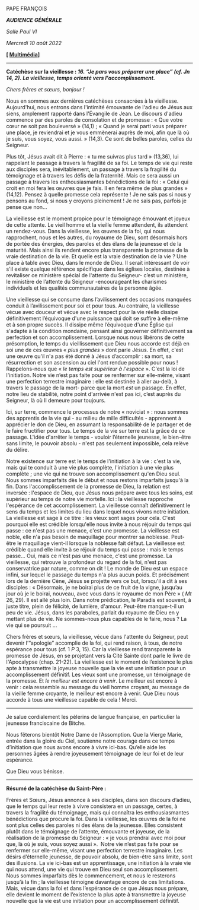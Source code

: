 PAPE FRANÇOIS

***AUDIENCE GÉNÉRALE***

*Salle Paul VI*

*Mercredi 10 août 2022*

**[ [Multimédia](http://w2.vatican.va/content/francesco/fr/events/event.dir.html/content/vaticanevents/fr/2022/8/10/udienzagenerale.html)]**

_________________________

**Catéchèse sur la vieillesse : *16. “Je pars vous préparer une place” (cf. Jn 14, 2). La vieillesse, temps orienté vers l'accomplissement.***

*Chers frères et sœurs, bonjour !*

Nous en sommes aux dernières catéchèses consacrées à la vieillesse. Aujourd'hui, nous entrons dans l'intimité émouvante de l'adieu de Jésus aux siens, amplement rapporté dans l'Évangile de Jean. Le discours d'adieu commence par des paroles de consolation et de promesse : « Que votre cœur ne soit pas bouleversé » (14,1) ; « Quand je serai parti vous préparer une place, je reviendrai et je vous emmènerai auprès de moi, afin que là où je suis, vous soyez, vous aussi. » (14,3). Ce sont de belles paroles, celles du Seigneur.

Plus tôt, Jésus avait dit à Pierre : « tu me suivras plus tard » (13,36), lui rappelant le passage à travers la fragilité de sa foi. Le temps de vie qui reste aux disciples sera, inévitablement, un passage à travers la fragilité du témoignage et à travers les défis de la fraternité. Mais ce sera aussi un passage à travers les enthousiasmantes bénédictions de la foi : « Celui qui croit en moi fera les œuvres que je fais. Il en fera même de plus grandes » (14,12). Pensez à quelle promesse cela représente ! Je ne sais pas si nous y pensons au fond, si nous y croyons pleinement ! Je ne sais pas, parfois je pense que non...

La vieillesse est le moment propice pour le témoignage émouvant et joyeux de cette attente. Le vieil homme et la vieille femme attendent, ils attendent un rendez-vous. Dans la vieillesse, les œuvres de la foi, qui nous rapprochent, nous et les autres, du royaume de Dieu, sont désormais hors de portée des énergies, des paroles et des élans de la jeunesse et de la maturité. Mais ainsi ils rendent encore plus transparente la promesse de la vraie destination de la vie. Et quelle est la vraie destination de la vie ? Une place à table avec Dieu, dans le monde de Dieu. Il serait intéressant de voir s'il existe quelque référence spécifique dans les églises locales, destinée à revitaliser ce ministère spécial de l'attente du Seigneur- c’est un ministère, le ministère de l’attente du Seigneur -encourageant les charismes individuels et les qualités communautaires de la personne âgée.

Une vieillesse qui se consume dans l’avilissement des occasions manquées conduit à l’avilissement pour soi et pour tous. Au contraire, la vieillesse vécue avec douceur et vécue avec le respect pour la vie réelle dissipe définitivement l’équivoque d'une puissance qui doit se suffire à elle-même et à son propre succès. Il dissipe même l’équivoque d'une Église qui s'adapte à la condition mondaine, pensant ainsi gouverner définitivement sa perfection et son accomplissement. Lorsque nous nous libérons de cette présomption, le temps du vieillissement que Dieu nous accorde est déjà en soi une de ces œuvres « *plus grandes* » dont parle Jésus. En effet, c'est une œuvre qu'il n'a pas été donné à Jésus d’accomplir : sa mort, sa résurrection et son ascension au ciel l'ont rendue possible pour nous ! Rappelons-nous que « *le temps est supérieur à l'espace* ». C'est la loi de l'initiation. Notre vie n’est pas faite pour se renfermer sur elle-même, visant une perfection terrestre imaginaire : elle est destinée à aller au-delà, à travers le passage de la mort- parce que la mort *est* un passage. En effet, notre lieu de stabilité, notre point d'arrivée n'est pas ici, c’est auprès du Seigneur, là où Il demeure pour toujours.

Ici, sur terre, commence le processus de notre « noviciat » : nous sommes des apprentis de la vie qui - au milieu de mille difficultés - apprennent à apprécier le don de Dieu, en assumant la responsabilité de le partager et de le faire fructifier pour tous. Le temps de la vie sur terre est la grâce de ce passage. L'idée d'arrêter le temps - vouloir l’éternelle jeunesse, le bien-être sans limite, le pouvoir absolu - n'est pas seulement impossible, cela relève du délire.

Notre existence sur terre est le temps de l'initiation à la vie : c'est la vie, mais qui te conduit à une vie plus complète, l'initiation à une vie plus complète ; une vie qui ne trouve son accomplissement qu'en Dieu seul. Nous sommes imparfaits dès le début et nous restons imparfaits jusqu'à la fin. Dans l'accomplissement de la promesse de Dieu, la relation est inversée : l'espace de Dieu, que Jésus nous prépare avec tous les soins, est supérieur au temps de notre vie mortelle. Ici : la vieillesse rapproche l'espérance de cet accomplissement. La vieillesse connaît définitivement le sens du temps et les limites du lieu dans lequel nous vivons notre initiation. La vieillesse est sage à ce titre : les vieux sont sages pour cela. C'est pourquoi elle est crédible lorsqu'elle nous invite à nous réjouir du temps qui passe : ce n'est pas une menace, c'est une promesse. La vieillesse est noble, elle n'a pas besoin de maquillage pour montrer sa noblesse. Peut-être le maquillage vient-il lorsque la noblesse fait défaut. La vieillesse est crédible quand elle invite à se réjouir du temps qui passe : mais le temps passe... Oui, mais ce n'est pas une menace, c'est une promesse. La vieillesse, qui retrouve la profondeur du regard de la foi, n'est pas conservatrice par nature, comme on dit ! Le monde de Dieu est un espace infini, sur lequel le passage du temps n'a plus aucun poids. Et précisément lors de la dernière Cène, Jésus se projette vers ce but, lorsqu'il a dit à ses disciples : « Désormais, je ne boirai plus de ce fruit de la vigne, jusqu’au jour où je le boirai, nouveau, avec vous dans le royaume de mon Père » ( *Mt* 26, 29). Il est allé plus loin. Dans notre prédication, le Paradis est souvent, à juste titre, plein de félicité, de lumière, d'amour. Peut-être manque-t-il un peu de vie. Jésus, dans les paraboles, parlait du royaume de Dieu en y mettant plus de vie. Ne sommes-nous plus capables de le faire, nous ? La vie qui se poursuit ...

Chers frères et sœurs, la vieillesse, vécue dans l'attente du Seigneur, peut devenir l’“apologie” accomplie de la foi, qui rend raison, à tous, de notre espérance pour tous (cf. 1 *P* 3, 15). Car la vieillesse rend transparente la promesse de Jésus, en se projetant vers la Cité Sainte dont parle le livre de l'Apocalypse (chap. 21-22). La vieillesse est le moment de l’existence le plus apte à transmettre la joyeuse nouvelle que la vie est une initiation pour un accomplissement définitif. Les vieux sont une promesse, un témoignage de la promesse. Et *le meilleur est encore à venir*. Le meilleur est encore à venir : cela ressemble au message du vieil homme croyant, au message de la vieille femme croyante, le meilleur est encore à venir. Que Dieu nous accorde à tous une vieillesse capable de cela ! Merci.

* * *

Je salue cordialement les pèlerins de langue française, en particulier la jeunesse franciscaine de Bitche.

Nous fêterons bientôt Notre Dame de l’Assomption. Que la Vierge Marie, entrée dans la gloire du Ciel, soutienne notre courage dans ce temps d’initiation que nous avons encore à vivre ici-bas. Qu’elle aide les personnes âgées à rendre joyeusement témoignage de leur foi et de leur espérance.

Que Dieu vous bénisse.

* * *

**Résumé de la catéchèse du Saint-Père :**

Frères et Sœurs, Jésus annonce à ses disciples, dans son discours d’adieu, que le temps qui leur reste à vivre consistera en un passage, certes, à travers la fragilité du témoignage, mais qui connaîtra les enthousiasmantes bénédictions que procure la foi. Dans la vieillesse, les œuvres de la foi ne sont plus celles des paroles ni des élans de la jeunesse. Elles consistent plutôt dans le témoignage de l’attente, émouvante et joyeuse, de la réalisation de la promesse du Seigneur : « je vous prendrai avec moi pour que, là où je suis, vous soyez aussi ».  Notre vie n’est pas faite pour se renfermer sur elle-même, visant une perfection terrestre imaginaire. Les désirs d’éternelle jeunesse, de pouvoir absolu, de bien-être sans limite, sont des illusions. La vie ici-bas est un apprentissage, une initiation à la vraie vie qui nous attend, une vie qui trouve en Dieu seul son accomplissement. Nous sommes imparfaits dès le commencement, et nous le resterons jusqu’à la fin ; la vieillesse témoigne davantage encore de ces limitations. Mais, vécue dans la foi et dans l’espérance de ce que Jésus nous prépare, elle devient le moment de l’existence la plus apte à transmettre la joyeuse nouvelle que la vie est une initiation pour un accomplissement définitif.